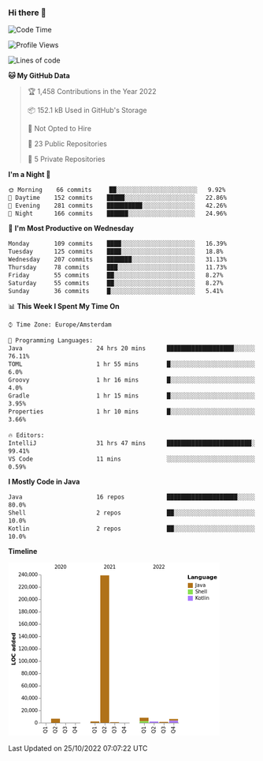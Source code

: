### Hi there 👋


<!--START_SECTION:waka-->
![Code Time](http://img.shields.io/badge/Code%20Time-2%2C561%20hrs%2052%20mins-blue)

![Profile Views](http://img.shields.io/badge/Profile%20Views-0-blue)

![Lines of code](https://img.shields.io/badge/From%20Hello%20World%20I%27ve%20Written-266%20Thousand%20lines%20of%20code-blue)

**🐱 My GitHub Data** 

> 🏆 1,458 Contributions in the Year 2022
 > 
> 📦 152.1 kB Used in GitHub's Storage 
 > 
> 🚫 Not Opted to Hire
 > 
> 📜 23 Public Repositories 
 > 
> 🔑 5 Private Repositories  
 > 
**I'm a Night 🦉** 

```text
🌞 Morning    66 commits     ██░░░░░░░░░░░░░░░░░░░░░░░   9.92% 
🌆 Daytime    152 commits    █████░░░░░░░░░░░░░░░░░░░░   22.86% 
🌃 Evening    281 commits    ██████████░░░░░░░░░░░░░░░   42.26% 
🌙 Night      166 commits    ██████░░░░░░░░░░░░░░░░░░░   24.96%

```
📅 **I'm Most Productive on Wednesday** 

```text
Monday       109 commits    ████░░░░░░░░░░░░░░░░░░░░░   16.39% 
Tuesday      125 commits    ████░░░░░░░░░░░░░░░░░░░░░   18.8% 
Wednesday    207 commits    ███████░░░░░░░░░░░░░░░░░░   31.13% 
Thursday     78 commits     ███░░░░░░░░░░░░░░░░░░░░░░   11.73% 
Friday       55 commits     ██░░░░░░░░░░░░░░░░░░░░░░░   8.27% 
Saturday     55 commits     ██░░░░░░░░░░░░░░░░░░░░░░░   8.27% 
Sunday       36 commits     █░░░░░░░░░░░░░░░░░░░░░░░░   5.41%

```


📊 **This Week I Spent My Time On** 

```text
⌚︎ Time Zone: Europe/Amsterdam

💬 Programming Languages: 
Java                     24 hrs 20 mins      ███████████████████░░░░░░   76.11% 
TOML                     1 hr 55 mins        █░░░░░░░░░░░░░░░░░░░░░░░░   6.0% 
Groovy                   1 hr 16 mins        █░░░░░░░░░░░░░░░░░░░░░░░░   4.0% 
Gradle                   1 hr 15 mins        █░░░░░░░░░░░░░░░░░░░░░░░░   3.95% 
Properties               1 hr 10 mins        █░░░░░░░░░░░░░░░░░░░░░░░░   3.66%

🔥 Editors: 
IntelliJ                 31 hrs 47 mins      ████████████████████████░   99.41% 
VS Code                  11 mins             ░░░░░░░░░░░░░░░░░░░░░░░░░   0.59%

```

**I Mostly Code in Java** 

```text
Java                     16 repos            ████████████████████░░░░░   80.0% 
Shell                    2 repos             ██░░░░░░░░░░░░░░░░░░░░░░░   10.0% 
Kotlin                   2 repos             ██░░░░░░░░░░░░░░░░░░░░░░░   10.0%

```


**Timeline**

![Chart not found](https://raw.githubusercontent.com/powercasgamer/powercasgamer/master/charts/bar_graph.png) 


 Last Updated on 25/10/2022 07:07:22 UTC
<!--END_SECTION:waka-->
